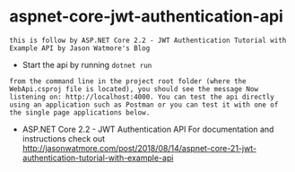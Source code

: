 # aspnet-core-jwt-authentication-api

```
this is follow by ASP.NET Core 2.2 - JWT Authentication Tutorial with Example API by Jason Watmore's Blog
```

- Start the api by running ```dotnet run``` 
```
from the command line in the project root folder (where the WebApi.csproj file is located), you should see the message Now listening on: http://localhost:4000. You can test the api directly using an application such as Postman or you can test it with one of the single page applications below.
```

- ASP.NET Core 2.2 - JWT Authentication API
For documentation and instructions check out http://jasonwatmore.com/post/2018/08/14/aspnet-core-21-jwt-authentication-tutorial-with-example-api
